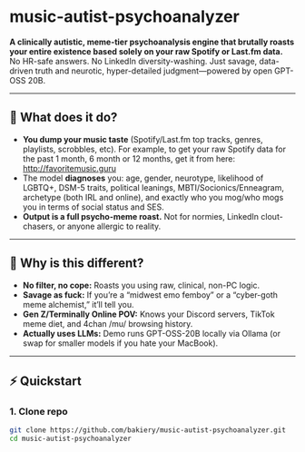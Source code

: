# music-autist-psychoanalyzer

**A clinically autistic, meme-tier psychoanalysis engine that brutally roasts your entire existence based solely on your raw Spotify or Last.fm data.**  
No HR-safe answers. No LinkedIn diversity-washing. Just savage, data-driven truth and neurotic, hyper-detailed judgment—powered by open GPT-OSS 20B.

---

## 🚩 What does it do?

- **You dump your music taste** (Spotify/Last.fm top tracks, genres, playlists, scrobbles, etc). For example, to get your raw Spotify data for the past 1 month, 6 month or 12 months, get it from here: http://favoritemusic.guru
- The model **diagnoses** you: age, gender, neurotype, likelihood of LGBTQ+, DSM-5 traits, political leanings, MBTI/Socionics/Enneagram, archetype (both IRL and online), and exactly who you mog/who mogs you in terms of social status and SES.
- **Output is a full psycho-meme roast.** Not for normies, LinkedIn clout-chasers, or anyone allergic to reality.

---

## 🦾 Why is this different?

- **No filter, no cope:** Roasts you using raw, clinical, non-PC logic.
- **Savage as fuck:** If you’re a “midwest emo femboy” or a “cyber-goth meme alchemist,” it’ll tell you.
- **Gen Z/Terminally Online POV:** Knows your Discord servers, TikTok meme diet, and 4chan /mu/ browsing history.
- **Actually uses LLMs:** Demo runs GPT-OSS-20B locally via Ollama (or swap for smaller models if you hate your MacBook).

---

## ⚡ Quickstart

### 1. Clone repo

```bash
git clone https://github.com/bakiery/music-autist-psychoanalyzer.git
cd music-autist-psychoanalyzer
